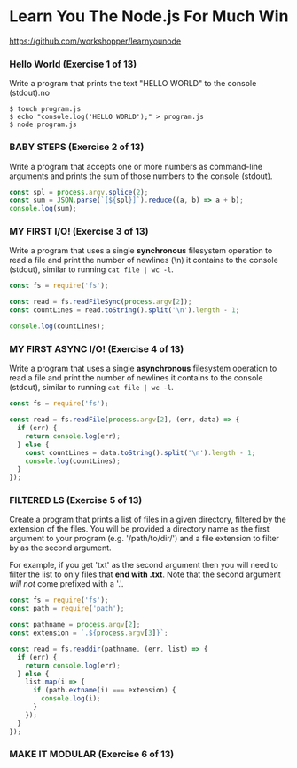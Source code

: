 # Learn You The Node.js For Much Win

https://github.com/workshopper/learnyounode


### Hello World (Exercise 1 of 13)  
Write a program that prints the text "HELLO WORLD" to the console (stdout).no
```shell
$ touch program.js
$ echo "console.log('HELLO WORLD');" > program.js
$ node program.js
```

### BABY STEPS (Exercise 2 of 13)  
Write a program that accepts one or more numbers as command-line arguments and prints the sum of those numbers to the console (stdout).

```javascript
const spl = process.argv.splice(2);
const sum = JSON.parse(`[${spl}]`).reduce((a, b) => a + b);
console.log(sum);
```

### MY FIRST I/O! (Exercise 3 of 13)  
Write a program that uses a single **synchronous** filesystem operation to read a file and print the number of newlines (\n) it contains to the console (stdout), similar to running `cat file | wc -l`.

```javascript
const fs = require('fs');

const read = fs.readFileSync(process.argv[2]);
const countLines = read.toString().split('\n').length - 1;

console.log(countLines);
```

### MY FIRST ASYNC I/O! (Exercise 4 of 13)  
Write a program that uses a single **asynchronous** filesystem operation to read a file and print the number of newlines it contains to the console (stdout), similar to running `cat file | wc -l`.
```javascript
const fs = require('fs');

const read = fs.readFile(process.argv[2], (err, data) => {
  if (err) {
    return console.log(err);
  } else {
    const countLines = data.toString().split('\n').length - 1;
    console.log(countLines);
  }
});
```

### FILTERED LS (Exercise 5 of 13)
Create a program that prints a list of files in a given directory, filtered by the extension of the files. You will be provided a directory name as the first argument to your program (e.g. '/path/to/dir/') and a file extension to filter by as the second argument.

For example, if you get 'txt' as the second argument then you will need to filter the list to only files that **end with .txt**. Note that the second argument _will not_ come prefixed with a '.'.

```javascript
const fs = require('fs');
const path = require('path');

const pathname = process.argv[2];
const extension = `.${process.argv[3]}`;

const read = fs.readdir(pathname, (err, list) => {
  if (err) {
    return console.log(err);
  } else {
    list.map(i => {
      if (path.extname(i) === extension) {
        console.log(i);
      }
    });
  }
});
```
### MAKE IT MODULAR (Exercise 6 of 13)
